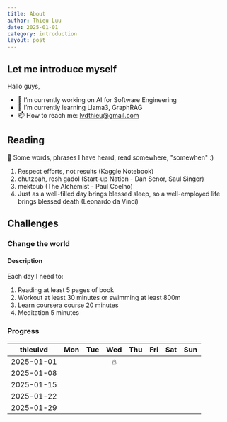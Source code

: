 ```yaml
---
title: About
author: Thieu Luu
date: 2025-01-01
category: introduction
layout: post
---
```

## Let me introduce myself

Hallo guys,

- 🔭 I’m currently working on AI for Software Engineering
- 🌱 I’m currently learning Llama3, GraphRAG
- 📫 How to reach me: <lvdthieu@gmail.com>

## Reading

🥑 Some words, phrases I have heard, read somewhere, "somewhen" :)

1. Respect efforts, not results (Kaggle Notebook)  
2. chutzpah, rosh gadol (Start-up Nation - Dan Senor, Saul Singer)
3. mektoub (The Alchemist - Paul Coelho)
4. Just as a well-filled day brings blessed sleep, so a well-employed life brings blessed death (Leonardo da Vinci)

## Challenges

### Change the world

#### Description

Each day I need to:

1. Reading at least 5 pages of book
2. Workout at least 30 minutes or swimming at least 800m
3. Learn coursera course 20 minutes
4. Meditation 5 minutes

### Progress

| thieulvd | Mon | Tue | Wed | Thu | Fri | Sat | Sun |
|:---:|:---:|:---:|:---:|:---:|:---:|:---:|:---:|
| 2025-01-01 |  |   |🔥  |   |   |   |   |
| 2025-01-08 |   |   |   |   |   |   |   |
| 2025-01-15 |   |   |   |   |   |   |   |
| 2025-01-22 |   |   |   |   |   |   |   |
| 2025-01-29 |   |   |   |   |   |   |   |
